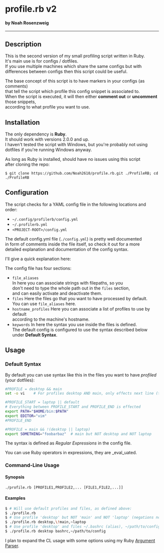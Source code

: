 # profile.rb v2
#### by Noah Rosenzweig
---

## Description
This is the second version of my small profiling script written in Ruby.  
It's main use is for configs / dotfiles.  
If you use multiple machines which share the same configs but with differences between configs then this script could be useful.  
  
The base concept of this script is to have markers in your configs (as comments)  
that tell the script which profile this config snippet is associated to.  
When the script is executed, it will then either **comment out** or **uncomment** those snippets,  
according to what profile you want to use.

## Installation
The only dependency is **Ruby**.  
It should work with versions 2.0.0 and up.  
I haven't tested the script with Windows, but you're probably not using  
dotfiles if you're running Windows anyway.
  
As long as Ruby is installed, should have no issues using this script  
after cloning the repo:
```
$ git clone https://github.com/Noah2610/profile.rb.git ./ProfileRB; cd ./ProfileRB
```

## Configuration
The script checks for a YAML config file in the following locations and order:
* `~/.config/profilerb/config.yml`
* `~/.profilerb.yml`
* `<PROJECT-ROOT>/config.yml`
  
The default config.yml file (`./config.yml`) is pretty well documented  
in form of comments inside the file itself, so check it out for a more  
detailed explanation and documentation of the config syntax.  
  
I'll give a quick explanation here:  
  
The config file has four sections:
* `file_aliases`  
  In here you can associate strings with filepaths, so you  
  don't need to type the whole path out in the `files` section,  
  and can easily activate and deactivate them.
* `files`
	Here the files go that you want to have processed by default.  
	You can use `file_aliases` here.
* `hostname_profiles`
  Here you can associate a list of profiles to use by default  
	according to the machine's hostname.
* `keywords`
  In here the syntax you use inside the files is defined.  
  The default config is configured to use the syntax described below under __Default Syntax__.

## Usage
### Default Syntax
By default you can use syntax like this in the files you want to have _profiled_ (your dotfiles):
```sh
#PROFILE = desktop && main
set -o vi    # For profiles desktop AND main, only effects next line (this line)

#PROFILE_START = laptop || default
# Everything between PROFILE_START and PROFILE_END is effected
export PATH="$HOME/bin:$PATH"
export EDITOR="vim"
#PROFILE_END

#PROFILE = main && !(desktop || laptop)
export SOMETHING="foobarbaz"  # main but NOT desktop and NOT laptop
```
The syntax is defined as _Regular Expressions_ in the config file.  
  
You can use Ruby operators in expressions, they are _eval_uated.  
  

### Command-Line Usage
#### Synopsis
```
./profile.rb [PROFILE1,PROFILE2,... [FILE1,FILE2,...]]
```
#### Examples
```sh
$ # Will use default profiles and files, as defined above:
$ ./profile.rb
$ # Use profile 'desktop' but NOT 'main' and NOT 'laptop' (negations not recommended) and default files:
$ ./profile.rb desktop,\!main,~laptop
$ # Use profile 'desktop' and files ~/.bashrc (alias), ~/path/to/config:
$ ./profile.rb desktop bashrc,~/path/to/config
```

I plan to expand the CL usage with some options using my Ruby [Argument Parser](https://github.com/Noah2610/ArgumentParser).

